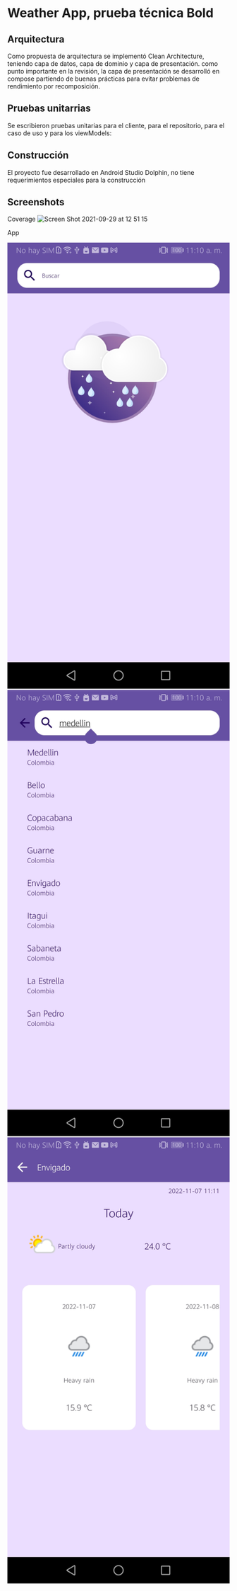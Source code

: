 # Weather App, prueba técnica Bold

## Arquitectura

Como propuesta de arquitectura se implementó Clean Architecture, teniendo capa de datos, capa de dominio y capa de presentación.
como punto importante en la revisión, la capa de presentación se desarrolló en compose partiendo de buenas prácticas para evitar
problemas de rendimiento por recomposición.

## Pruebas unitarrias

Se escribieron pruebas unitarias para el cliente, para el repositorio, para el caso de uso y para los viewModels:

## Construcción

El proyecto fue desarrollado en Android Studio Dolphin, no tiene requerimientos especiales para la construcción

## Screenshots 

Coverage
![Screen Shot 2021-09-29 at 12 51 15](https://user-images.githubusercontent.com/58789676/200362331-3b36a2b2-8bca-430e-bc9c-903946d67c71.png)

App

![Screen Shot 2021-09-29 at 12 51 15](https://raw.githubusercontent.com/EdwinLlanos/WeatherApp/develop/Screenshot_20221209_111014_com.weather.app.test.jpg)
![Screen Shot 2021-09-29 at 12 51 15](https://raw.githubusercontent.com/EdwinLlanos/WeatherApp/develop/Screenshot_20221209_111032_com.weather.app.test.jpg)
![Screen Shot 2021-09-29 at 12 51 15](https://raw.githubusercontent.com/EdwinLlanos/WeatherApp/develop/Screenshot_20221209_111039_com.weather.app.test.jpg)
